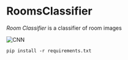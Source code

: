 # RoomsClassifier

*Room Classifier* is a classifier of room images


![CNN](https://user-images.githubusercontent.com/97985464/214332583-2642de92-8539-4824-80d4-9aacf175dad0.jpg)


`pip install -r requirements.txt`
